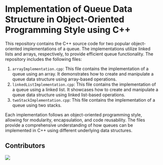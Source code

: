 # Implementation of Queue Data Structure in Object-Oriented Programming Style using C++

This repository contains the C++ source code for two popular object-oriented implementations of a queue. The implementations utilize linked lists and arrays, respectively, to provide efficient queue functionality. The repository includes the following files:

1. `arrayImplementation.cpp`: This file contains the implementation of a queue using an array. It demonstrates how to create and manipulate a queue data structure using array-based operations.
2. `linkedListImplementation.cpp`: This file contains the implementation of a queue using a linked list. It showcases how to create and manipulate a queue data structure using linked list-based operations.
3. `twoStackImplementation.cpp`: This file contains the implementation of a queue using two stacks.

Each implementation follows an object-oriented programming style, allowing for modularity, encapsulation, and code reusability. The files provide a comprehensive understanding of how queues can be implemented in C++ using different underlying data structures.

<!-- Authors -->
## Contributors
<a href="https://github.com/Alik-Agarwala/C-Plus-Plus-OOP-Queue-implementation/contributors"><img src="https://contrib.rocks/image?repo=Alik-Agarwala/C-Plus-Plus-OOP-Queue-implementation"></a>
